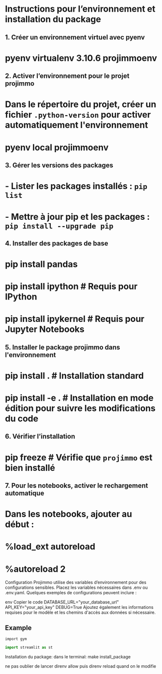 


# Instructions pour l’environnement et installation du package

## 1. Créer un environnement virtuel avec pyenv
# pyenv virtualenv 3.10.6 projimmoenv

## 2. Activer l’environnement pour le projet projimmo
# Dans le répertoire du projet, créer un fichier `.python-version` pour activer automatiquement l'environnement
# pyenv local projimmoenv

## 3. Gérer les versions des packages
# - Lister les packages installés : `pip list`
# - Mettre à jour pip et les packages : `pip install --upgrade pip`

## 4. Installer des packages de base
# pip install pandas
# pip install ipython    # Requis pour IPython
# pip install ipykernel  # Requis pour Jupyter Notebooks

## 5. Installer le package projimmo dans l'environnement
# pip install .          # Installation standard
# pip install -e .       # Installation en mode édition pour suivre les modifications du code

## 6. Vérifier l’installation
# pip freeze             # Vérifie que `projimmo` est bien installé

## 7. Pour les notebooks, activer le rechargement automatique
# Dans les notebooks, ajouter au début :
# %load_ext autoreload
# %autoreload 2




Configuration
Projimmo utilise des variables d’environnement pour des configurations sensibles. Placez les variables nécessaires dans .env ou .env.yaml. Quelques exemples de configurations peuvent inclure :

env
Copier le code
DATABASE_URL="your_database_url"
API_KEY="your_api_key"
DEBUG=True
Ajoutez également les informations requises pour le modèle et les chemins d'accès aux données si nécessaire.
























##  Example
    import gym



``` python
import streamlit as st
```
Installation du package:
dans le terminal:
make install_package


ne pas oublier de lancer
direnv allow
puis direnv reload quand on le modifie
